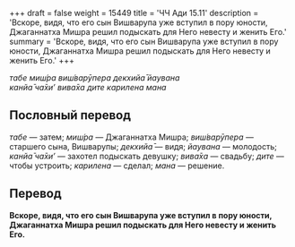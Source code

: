 +++
draft = false
weight = 15449
title = 'ЧЧ Ади 15.11'
description = 'Вскоре, видя, что его сын Вишварупа уже вступил в пору юности, Джаганнатха Мишра решил подыскать для Него невесту и женить Его.'
summary = 'Вскоре, видя, что его сын Вишварупа уже вступил в пору юности, Джаганнатха Мишра решил подыскать для Него невесту и женить Его.'
+++

_табе миш́ра виш́варӯпера декхийа̄ йаувана  
канйа̄ ча̄хи’ вива̄ха дите карилена мана_

## Пословный перевод

_табе_ — затем; _миш́ра_ — Джаганнатха Мишра; _виш́варӯпера_ — старшего сына, Вишварупы; _декхийа̄_ — видя; _йаувана_ — молодость; _канйа̄_ _ча̄хи’_ — захотел подыскать девушку; _вива̄ха_ — свадьбу; _дите_ — чтобы устроить; _карилена_ — сделал; _мана_ — решение.

## Перевод

**Вскоре, видя, что его сын Вишварупа уже вступил в пору юности, Джаганнатха Мишра решил подыскать для Него невесту и женить Его.**
